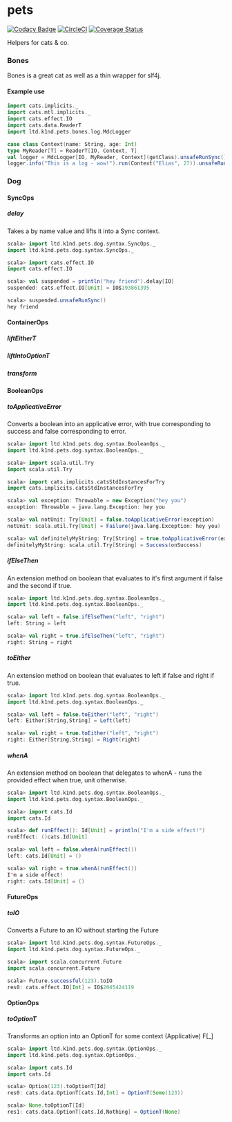 # pets

[![Codacy Badge](https://api.codacy.com/project/badge/Grade/06b2e35106d847d994cff35bac230211)](https://app.codacy.com/app/wunderk1nd-e/pets?utm_source=github.com&utm_medium=referral&utm_content=K1nd/pets&utm_campaign=badger) [![CircleCI](https://circleci.com/gh/K1nd/pets.svg?style=shield)](https://circleci.com/gh/K1nd/pets) [![Coverage Status](https://coveralls.io/repos/github/K1nd/pets/badge.svg?branch=master)](https://coveralls.io/github/K1nd/pets?branch=master)

Helpers for cats &amp; co.


### Bones

Bones is a great cat as well as a thin wrapper for slf4j.

#### Example use
```scala
import cats.implicits._
import cats.mtl.implicits._
import cats.effect.IO
import cats.data.ReaderT
import ltd.k1nd.pets.bones.log.MdcLogger

case class Context(name: String, age: Int)
type MyReader[T] = ReaderT[IO, Context, T]
val logger = MdcLogger[IO, MyReader, Context](getClass).unsafeRunSync()
logger.info("This is a log - wow!").run(Context("Elias", 27)).unsafeRunSync()
```

### Dog

#### SyncOps
##### delay
Takes a by name value and lifts it into a Sync context.
```scala
scala> import ltd.k1nd.pets.dog.syntax.SyncOps._
import ltd.k1nd.pets.dog.syntax.SyncOps._

scala> import cats.effect.IO
import cats.effect.IO

scala> val suspended = println("hey friend").delay[IO]
suspended: cats.effect.IO[Unit] = IO$193861395

scala> suspended.unsafeRunSync()
hey friend
```

#### ContainerOps
##### liftEitherT
##### liftIntoOptionT
##### transform

#### BooleanOps
##### toApplicativeError
Converts a boolean into an applicative error, with true corresponding to success and false corresponding to error.
```scala
scala> import ltd.k1nd.pets.dog.syntax.BooleanOps._
import ltd.k1nd.pets.dog.syntax.BooleanOps._

scala> import scala.util.Try
import scala.util.Try

scala> import cats.implicits.catsStdInstancesForTry
import cats.implicits.catsStdInstancesForTry

scala> val exception: Throwable = new Exception("hey you")
exception: Throwable = java.lang.Exception: hey you

scala> val notUnit: Try[Unit] = false.toApplicativeError(exception)
notUnit: scala.util.Try[Unit] = Failure(java.lang.Exception: hey you)

scala> val definitelyMyString: Try[String] = true.toApplicativeError(exception, "onSuccess")
definitelyMyString: scala.util.Try[String] = Success(onSuccess)
```

##### ifElseThen
An extension method on boolean that evaluates to it's first argument if false and the second if true.
```scala
scala> import ltd.k1nd.pets.dog.syntax.BooleanOps._
import ltd.k1nd.pets.dog.syntax.BooleanOps._

scala> val left = false.ifElseThen("left", "right")
left: String = left

scala> val right = true.ifElseThen("left", "right")
right: String = right
```

##### toEither
An extension method on boolean that evaluates to left if false and right if true.
```scala
scala> import ltd.k1nd.pets.dog.syntax.BooleanOps._
import ltd.k1nd.pets.dog.syntax.BooleanOps._

scala> val left = false.toEither("left", "right")
left: Either[String,String] = Left(left)

scala> val right = true.toEither("left", "right")
right: Either[String,String] = Right(right)
```

##### whenA
An extension method on boolean that delegates to whenA - runs the provided effect when true, unit otherwise.

```scala
scala> import ltd.k1nd.pets.dog.syntax.BooleanOps._
import ltd.k1nd.pets.dog.syntax.BooleanOps._

scala> import cats.Id
import cats.Id

scala> def runEffect(): Id[Unit] = println("I'm a side effect!")
runEffect: ()cats.Id[Unit]

scala> val left = false.whenA(runEffect())
left: cats.Id[Unit] = ()

scala> val right = true.whenA(runEffect())
I'm a side effect!
right: cats.Id[Unit] = ()
```

#### FutureOps
##### toIO
Converts a Future to an IO without starting the Future
```scala
scala> import ltd.k1nd.pets.dog.syntax.FutureOps._
import ltd.k1nd.pets.dog.syntax.FutureOps._

scala> import scala.concurrent.Future
import scala.concurrent.Future

scala> Future.successful(123).toIO
res0: cats.effect.IO[Int] = IO$2045424119
```

#### OptionOps
##### toOptionT
Transforms an option into an OptionT for some context (Applicative) F[_]
```scala
scala> import ltd.k1nd.pets.dog.syntax.OptionOps._
import ltd.k1nd.pets.dog.syntax.OptionOps._

scala> import cats.Id
import cats.Id

scala> Option(123).toOptionT[Id]
res0: cats.data.OptionT[cats.Id,Int] = OptionT(Some(123))

scala> None.toOptionT[Id]
res1: cats.data.OptionT[cats.Id,Nothing] = OptionT(None)
```
